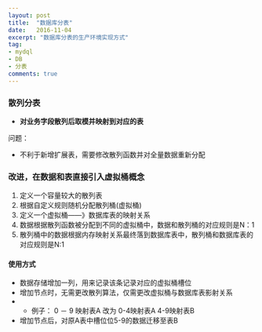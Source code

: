```yaml
---
layout: post
title:  "数据库分表"
date:   2016-11-04
excerpt: "数据库分表的生产环境实现方式"
tag:
- mydql
- DB
- 分表
comments: true
---
```


### 散列分表
* __对业务字段散列后取模并映射到对应的表__

问题：

* 不利于新增扩展表，需要修改散列函数并对全量数据重新分配

### 改进，在数据和表直接引入虚拟桶概念
1. 定义一个容量较大的散列表
2. 根据自定义规则随机分配散列桶(虚拟桶)
3. 定义一个虚拟桶——》数据库表的映射关系
4. 数据根据散列函数被分配到不同的虚拟桶中，数据和散列桶的对应规则是N：1
5. 散列桶中的数据根据内存映射关系最终落到数据库表中，散列桶和数据库表的对应规则是N:1

#### 使用方式
* 数据存储增加一列，用来记录该条记录对应的虚拟桶槽位
* 增加节点时，无需更改散列算法，仅需更改虚拟桶与数据库表影射关系
* * 例子： 0 － 9 映射表A 改为 0-4映射表A 4-9映射表B
* 增加节点后，对原A表中槽位位5-9的数据迁移至表B
